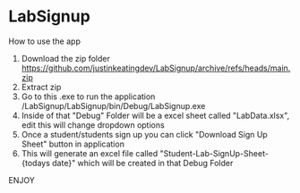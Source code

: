 # LabSignup

How to use the app

1. Download the zip folder https://github.com/justinkeatingdev/LabSignup/archive/refs/heads/main.zip
2. Extract zip 
3. Go to this .exe to run the application /LabSignup/LabSignup/bin/Debug/LabSignup.exe
4. Inside of that "Debug" Folder will be a excel sheet called "LabData.xlsx", edit this will change dropdown options
5. Once a student/students sign up you can click "Download Sign Up Sheet" button in application
6. This will generate an excel file called "Student-Lab-SignUp-Sheet-{todays date}" which will be created in that Debug Folder

ENJOY
